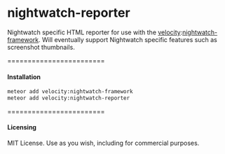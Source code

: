 nightwatch-reporter
======================

Nightwatch specific HTML reporter for use with the [velocity](http://velocity.meteor.com):[nightwatch-framework](https://github.com/meteor-velocity/nightwatch-framework).  Will eventually support Nightwatch specific features such as screenshot thumbnails.


========================
#### Installation

````sh
meteor add velocity:nightwatch-framework
meteor add velocity:nightwatch-reporter
````


========================
#### Licensing

MIT License. Use as you wish, including for commercial purposes.
